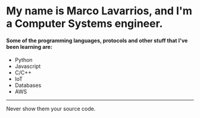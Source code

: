 # My name is Marco Lavarrios, and I'm a Computer Systems engineer.

#### Some of the programming languages, protocols and other stuff that I've been learning are:
  * Python
  * Javascript
  * C/C++
  * IoT
  * Databases
  * AWS

---
Never show them your source code.

